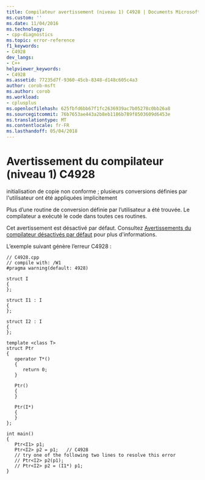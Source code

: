 ```yaml
---
title: Compilateur avertissement (niveau 1) C4928 | Documents Microsoft
ms.custom: ''
ms.date: 11/04/2016
ms.technology:
- cpp-diagnostics
ms.topic: error-reference
f1_keywords:
- C4928
dev_langs:
- C++
helpviewer_keywords:
- C4928
ms.assetid: 77235d7f-9360-45cb-8348-d148c605c4a3
author: corob-msft
ms.author: corob
ms.workload:
- cplusplus
ms.openlocfilehash: 625fbfd6bb67f1fc2636939ac7b05278c0bb26a8
ms.sourcegitcommit: 76b7653ae443a2b8eb1186b789f8503609d6453e
ms.translationtype: MT
ms.contentlocale: fr-FR
ms.lasthandoff: 05/04/2018
---
```

# <a name="compiler-warning-level-1-c4928"></a>Avertissement du compilateur (niveau 1) C4928
initialisation de copie non conforme ; plusieurs conversions définies par l'utilisateur ont été appliquées implicitement  
  
 Plus d’une routine de conversion définie par l’utilisateur a été trouvée. Le compilateur a exécuté le code dans toutes ces routines.  
  
 Cet avertissement est désactivé par défaut. Consultez [Avertissements du compilateur désactivés par défaut](../../preprocessor/compiler-warnings-that-are-off-by-default.md) pour plus d'informations.  
  
 L’exemple suivant génère l’erreur C4928 :  
  
```  
// C4928.cpp  
// compile with: /W1  
#pragma warning(default: 4928)  
  
struct I  
{  
};  
  
struct I1 : I  
{  
};  
  
struct I2 : I  
{  
};  
  
template <class T>  
struct Ptr  
{  
   operator T*()  
   {  
      return 0;  
   }  
  
   Ptr()  
   {  
   }  
  
   Ptr(I*)  
   {  
   }  
};  
  
int main()  
{  
   Ptr<I1> p1;  
   Ptr<I2> p2 = p1;   // C4928  
   // try one of the following two lines to resolve this error  
   // Ptr<I2> p2(p1);  
   // Ptr<I2> p2 = (I1*) p1;  
}  
```